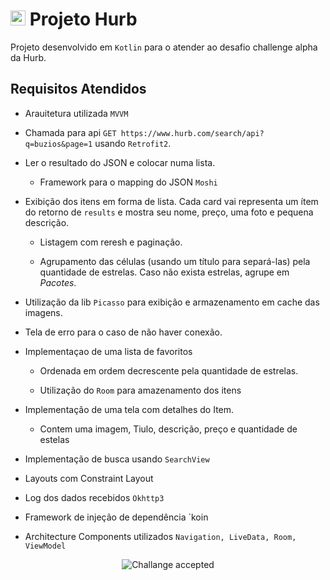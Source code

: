 # <img src="https://avatars1.githubusercontent.com/u/7063040?v=4&s=200.jpg" alt="HU" width="24" /> Projeto Hurb

Projeto desenvolvido em `Kotlin` para o atender ao desafio challenge alpha da Hurb.


## Requisitos Atendidos

-   Arauitetura utilizada `MVVM`

-   Chamada para api `GET https://www.hurb.com/search/api?q=buzios&page=1` usando `Retrofit2`.

-   Ler o resultado do JSON e colocar numa lista.
    
    -   Framework para o mapping do JSON `Moshi`

-   Exibição dos itens em forma de lista. Cada card vai representa um ítem do retorno de `results` e mostra seu nome, preço, uma foto e pequena descrição.

    -   Listagem com reresh e paginação.
    
    -   Agrupamento das células (usando um título para separá-las) pela quantidade de estrelas. Caso não exista estrelas, agrupe em _Pacotes_.
    
-   Utilização da lib `Picasso` para exibição e armazenamento em cache das imagens.
    
-   Tela de erro para o caso de não haver conexão.
    
-   Implementaçao de uma lista de favoritos 

    -   Ordenada em ordem decrescente pela quantidade de estrelas.
    
    -   Utilização do `Room` para amazenamento dos itens
    
-   Implementação de uma tela com detalhes do Item.

    -   Contem uma imagem, Tiulo, descrição, preço e quantidade de estelas

-   Implementação de busca usando `SearchView`

-   Layouts com Constraint Layout

-   Log dos dados recebidos `Okhttp3`

-   Framework de injeção de dependência `koin

-   Architecture Components utilizados `Navigation, LiveData, Room, ViewModel`


<p align="center">
  <img src="ca.jpg" alt="Challange accepted" />
</p>

